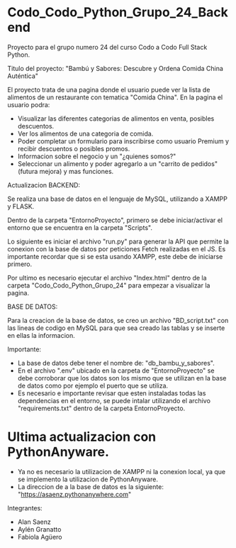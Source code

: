 # Codo_Codo_Python_Grupo_24_Backend
Proyecto para el grupo numero 24 del curso Codo a Codo Full Stack Python.

Titulo del proyecto: "Bambú y Sabores: Descubre y Ordena Comida China Auténtica"

El proyecto trata de una pagina donde el usuario puede ver la lista de alimentos de un restaurante con tematica "Comida China". En la pagina el usuario podra:
- Visualizar las diferentes categorias de alimentos en venta, posibles descuentos.
- Ver los alimentos de una categoria de comida.
- Poder completar un formulario para inscribirse como usuario Premium y recibir descuentos o posibles promos.
- Informacion sobre el negocio y un "¿quienes somos?"
- Seleccionar un alimento y poder agregarlo a un "carrito de pedidos" (futura mejora)
y mas funciones.

Actualizacion BACKEND:

Se realiza una base de datos en el lenguaje de MySQL, utilizando a XAMPP y FLASK.

Dentro de la carpeta "EntornoProyecto", primero se debe iniciar/activar el entorno que se encuentra en la carpeta "Scripts".

Lo siguiente es iniciar el archivo "run.py" para generar la API que permite la conexion con la base de datos por peticiones Fetch realizadas en el JS. Es importante recordar que si se esta usando XAMPP, este debe de iniciarse primero.

Por ultimo es necesario ejecutar el archivo "Index.html" dentro de la carpeta "Codo_Codo_Python_Grupo_24" para empezar a visualizar la pagina.

BASE DE DATOS:

Para la creacion de la base de datos, se creo un archivo "BD_script.txt" con las lineas de codigo en MySQL para que sea creado las tablas y se inserte en ellas la informacion.

Importante:


- La base de datos debe tener el nombre de: "db_bambu_y_sabores".
- En el archivo ".env" ubicado en la carpeta de "EntornoProyecto" se debe corroborar que los datos son los mismo que se utilizan en la base de datos como por ejemplo el puerto que se utiliza.
- Es necesario e importante revisar que esten instaladas todas las dependencias en el entorno, se puede intalar utilizando el archivo "requirements.txt" dentro de la carpeta EntornoProyecto.

# Ultima actualizacion con PythonAnyware.


- Ya no es necesario la utilizacion de XAMPP ni la conexion local, ya que se implemento la utilizacion de PythonAnyware.
- La direccion de a la base de datos es la siguiente: "https://asaenz.pythonanywhere.com"


Integrantes:

- Alan Saenz
- Aylén Granatto
- Fabiola Agüero
